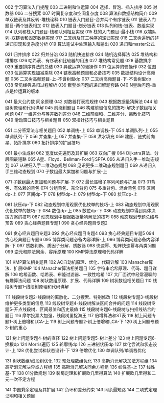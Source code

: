 002     学习算法入门提醒
003     二进制和位运算
004     选择、冒泡、插入排序
005     对数器
006     二分搜索
007     时间复杂度和空间复杂度
008     算法和数据结构简介
009     单双链表及其反转-堆栈诠释
010     链表入门题目-合并两个有序链表
011     链表入门题目-两个链表相加
012     链表入门题目-划分链表
013     队列和栈-链表、数组实现
014     队列和栈入门题目-栈和队列相互实现
015     栈的入门题目-最小栈
016     双端队列-双链表和固定数组实现
017     二叉树及其三种序的递归实现
018     二叉树遍历的非递归实现和复杂度分析
019     算法笔试中处理输入和输出
020     递归和master公式

021     归并排序
022     归并分治
023     随机快速排序
024     随机选择算法
025     堆结构和堆排序
026     哈希表、有序表和比较器的用法
027     堆结构常见题
028     基数排序
029     重要排序算法的总结
030     异或运算的骚操作
031     位运算的骚操作
032     位图
033     位运算实现加减乘除
034     链表高频题目和必备技巧
035     数据结构设计高频题
036     二叉树高频题目-上-不含树型dp
037     二叉树高频题目-下-不含树型dp
038     常见经典递归过程解析
039     嵌套类问题的递归解题套路
040     N皇后问题-重点是位运算的版本

041     最大公约数 同余原理
042     对数器打表找规律
043     根据数据量猜解法
044     前缀树原理和代码详解
045     前缀树题目
046     构建前缀信息的技巧-解决子数组相关问题
047     一维差分与等差数列差分
048     二维前缀和、二维差分、离散化技巧
049     滑动窗口技巧与相关题目
050     双指针技巧与相关题目

051     二分答案法与相关题目
052     单调栈-上
053     单调栈-下
054     单调队列-上
055     单调队列-下
056     并查集-上
057     并查集-下
058     洪水填充
059     建图、链式前向星、拓扑排序
060     拓扑排序的扩展技巧

061     最小生成树
062     宽度优先遍历及其扩展
063     双向广搜
064     Dijkstra算法、分层图最短路
065     A星、Floyd、Bellman-Ford与SPFA
066     从递归入手一维动态规划
067     从递归入手二维动态规划
068     见识更多二维动态规划题目
069     从递归入手三维动态规划
070     子数组最大累加和问题与扩展-上

071     子数组最大累加和问题与扩展-下
072     最长递增子序列问题与扩展
073     01背包、有依赖的背包
074     分组背包、完全背包
075     多重背包、混合背包
076     区间dp-上
077     区间dp-下
078     树型dp-上
079     树型dp-下
080     状压dp-上

081     状压dp-下
082     动态规划中用观察优化枚举的技巧-上
083     动态规划中用观察优化枚举的技巧-下
084     数位dp-上
085     数位dp-下
086     动态规划中得到具体决策方案的技巧
087     动态规划中根据数据量猜解法的技巧
088     动态规划专题总结与预告
089     贪心经典题目专题1
090     贪心经典题目专题2

091     贪心经典题目专题3
092     贪心经典题目专题4
093     贪心经典题目专题5
094     贪心经典题目专题6
095     博弈类问题必备内容详解-上
096     博弈类问题必备内容详解-下
097     质数判断、质因子分解、质数筛
098     快速幂、矩阵快速幂与两类问题
099     逆元和除法同余、容斥原理
100     KMP算法原理和代码详解

101     KMP算法相关题目
102     AC自动机原理、优化、代码详解
103     Manacher算法、扩展KMP
104     Manacher算法相关题目
105     字符串哈希原理、代码、题目详解
106     哈希函数、哈希表、布隆过滤器、一致性哈希
107     大厂面试中经常漫聊的有趣算法问题
108     树状数组原理、扩展、代码详解
109     树状数组相关题目
110     线段树专题1-线段树原理和代码详解

111     线段树专题2-线段树的离散化、二分搜索、特别修改
112     线段树专题3-线段树维护更多类型的信息
113     线段树专题4-线段树解决区间合并的问题
114     线段树专题5-开点线段树、区间最值和历史最值
115     线段树专题6-线段树与扫描线结合的题目
116     摩尔投票大加强，线段树里捉海王
117     倍增算法和ST表
118     树上问题专题1-树上倍增和LCA-上
119     树上问题专题2-树上倍增和LCA-下
120     树上问题专题3-树的重心

121     树上问题专题4-树的直径
122     树上问题专题5-树上差分
123     树上问题专题6-换根dp
124     Morris遍历
125     轮廓线dp
126     三进制状压dp
127     优化尝试和状态设计-上
128     优化尝试和状态设计-下
129     倍增优化
130     单调队列/单调栈优化

131     树状数组/线段树优化
132     预处理数组优化
133     高斯消元解决加法方程组
134     高斯消元解决异或方程组
135     高斯消元解决同余方程组
136     线性基-上
137     线性基-下
138     01分数规划
139     裴蜀定理和扩展欧几里得算法
140     扩展欧几里得和二元一次不定方程

141     中国剩余定理及其扩展
142     负环和差分约束
143     同余最短路
144     二项式定理证明和相关题目
